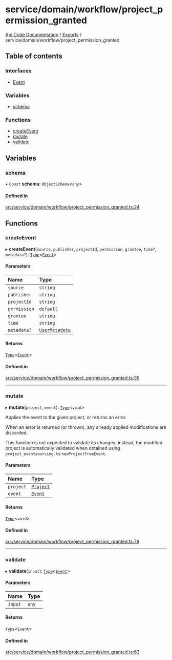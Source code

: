 # service/domain/workflow/project\_permission\_granted
 
[Api Code Documentation](../README.md) / [Exports](../modules.md) / service/domain/workflow/project\_permission\_granted

## Table of contents

### Interfaces

- [Event](../interfaces/service_domain_workflow_project_permission_granted.Event.md)

### Variables

- [schema](service_domain_workflow_project_permission_granted.md#schema)

### Functions

- [createEvent](service_domain_workflow_project_permission_granted.md#createevent)
- [mutate](service_domain_workflow_project_permission_granted.md#mutate)
- [validate](service_domain_workflow_project_permission_granted.md#validate)

## Variables

### schema

• `Const` **schema**: `ObjectSchema`\<`any`\>

#### Defined in

[src/service/domain/workflow/project_permission_granted.ts:24](https://github.com/openkfw/TruBudget/blob/965031f/api/src/service/domain/workflow/project_permission_granted.ts#L24)

## Functions

### createEvent

▸ **createEvent**(`source`, `publisher`, `projectId`, `permission`, `grantee`, `time?`, `metadata?`): [`Type`](result.md#type)\<[`Event`](../interfaces/service_domain_workflow_project_permission_granted.Event.md)\>

#### Parameters

| Name | Type |
| :------ | :------ |
| `source` | `string` |
| `publisher` | `string` |
| `projectId` | `string` |
| `permission` | [`default`](authz_intents.md#default) |
| `grantee` | `string` |
| `time` | `string` |
| `metadata?` | [`UserMetadata`](service_domain_metadata.md#usermetadata) |

#### Returns

[`Type`](result.md#type)\<[`Event`](../interfaces/service_domain_workflow_project_permission_granted.Event.md)\>

#### Defined in

[src/service/domain/workflow/project_permission_granted.ts:35](https://github.com/openkfw/TruBudget/blob/965031f/api/src/service/domain/workflow/project_permission_granted.ts#L35)

___

### mutate

▸ **mutate**(`project`, `event`): [`Type`](result.md#type)\<`void`\>

Applies the event to the given project, or returns an error.

When an error is returned (or thrown), any already applied modifications are
discarded.

This function is not expected to validate its changes; instead, the modified project
is automatically validated when obtained using
`project_eventsourcing.ts`:`newProjectFromEvent`.

#### Parameters

| Name | Type |
| :------ | :------ |
| `project` | [`Project`](../interfaces/service_domain_workflow_project.Project.md) |
| `event` | [`Event`](../interfaces/service_domain_workflow_project_permission_granted.Event.md) |

#### Returns

[`Type`](result.md#type)\<`void`\>

#### Defined in

[src/service/domain/workflow/project_permission_granted.ts:78](https://github.com/openkfw/TruBudget/blob/965031f/api/src/service/domain/workflow/project_permission_granted.ts#L78)

___

### validate

▸ **validate**(`input`): [`Type`](result.md#type)\<[`Event`](../interfaces/service_domain_workflow_project_permission_granted.Event.md)\>

#### Parameters

| Name | Type |
| :------ | :------ |
| `input` | `any` |

#### Returns

[`Type`](result.md#type)\<[`Event`](../interfaces/service_domain_workflow_project_permission_granted.Event.md)\>

#### Defined in

[src/service/domain/workflow/project_permission_granted.ts:63](https://github.com/openkfw/TruBudget/blob/965031f/api/src/service/domain/workflow/project_permission_granted.ts#L63)
